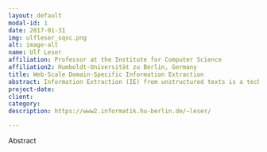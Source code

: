 ```yaml
---
layout: default
modal-id: 1
date: 2017-01-31
img: ulfleser_sqsc.png
alt: image-alt
name: Ulf Leser
affiliation: Professor at the Institute for Computer Science
affiliation2: Humboldt-Universität zu Berlin, Germany
title: Web-Scale Domain-Specific Information Extraction
abstract: Information Extraction (IE) from unstructured texts is a technology with growing importance in many applications. Three important challenges to IE are the achievement of high quality results, scalability of methods to very large corpora, and integration of IE results with other data for downstream analysis. In this talk, we will highlight recent advances and open questions in these areas by drawing from extensive experiences in developing and applying IE for biomedical research.
project-date:
client:
category:
description: https://www2.informatik.hu-berlin.de/~leser/

---
```


Abstract